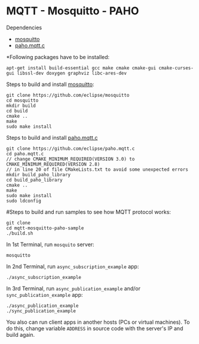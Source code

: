 # MQTT - Mosquitto - PAHO
Dependencies

* [mosquitto](https://github.com/eclipse/mosquitto)
* [paho.mqtt.c](https://github.com/eclipse/paho.mqtt.c)

*Following packages have to be installed:
```Shell
apt-get install build-essential gcc make cmake cmake-gui cmake-curses-gui libssl-dev doxygen graphviz libc-ares-dev
```
Steps to build and install [mosquitto](https://github.com/eclipse/mosquitto):
```Shell
git clone https://github.com/eclipse/mosquitto
cd mosquitto
mkdir build
cd build
cmake ..
make
sudo make install
```
Steps to build and install [paho.mqtt.c](https://github.com/eclipse/paho.mqtt.c)
```Shell
git clone https://github.com/eclipse/paho.mqtt.c
cd paho.mqtt.c
// change CMAKE_MINIMUM_REQUIRED(VERSION 3.0) to CMAKE_MINIMUM_REQUIRED(VERSION 2.8)
// in line 20 of file CMakeLists.txt to avoid some unexpected errors
mkdir build_paho_library
cd build_paho_library
cmake ..
make
sudo make install
sudo ldconfig
```

#Steps to build and run samples to see how MQTT protocol works:
```Shell
git clone 
cd mqtt-mosquitto-paho-sample
./build.sh
```
In 1st Terminal, run ``mosquito`` server:
```Shell
mosquitto
```
In 2nd Terminal, run ``async_subscription_example`` app:
```Shell
./async_subscription_example
```
In 3rd Terminal, run ``async_publication_example`` and/or ``sync_publication_example`` app:
```Shell
./async_publication_example
./sync_publication_example
```


You also can run client apps in another hosts (PCs or virtual machines). 
To do this, change variable ``ADDRESS`` in source code with the server's IP and build again.
